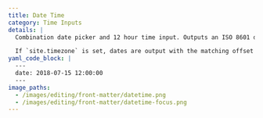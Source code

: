 ```yaml
---
title: Date Time
category: Time Inputs
details: |
  Combination date picker and 12 hour time input. Outputs an ISO 8601 date. Displayed for `date`, `datetime` and keys ending in `_at` or `_datetime`.

  If `site.timezone` is set, dates are output with the matching offset suffix. If unset, dates are output in UTC (without an offset suffix).
yaml_code_block: |
  ---
  date: 2018-07-15 12:00:00
  ---
image_paths:
  - /images/editing/front-matter/datetime.png
  - /images/editing/front-matter/datetime-focus.png
---
```

